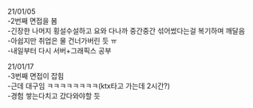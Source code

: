 21/01/05  
-2번째 면접을 봄  
-긴장한 나머지 횡설수설하고 요와 다나까 중간중간 섞어썼다는걸 복기하며 깨달음  
-아쉽지만 취업은 물 건너가버린 듯 ㅠ  
-내일부터 다시 서버+그래픽스 공부  

21/01/17  
-3번째 면접이 잡힘  
-근데 대구임 ㅋㅋㅋㅋㅋㅋㅋㅋ(ktx타고 가는데 2시간?)  
-경험 쌓는다치고 갔다와야할 듯  

